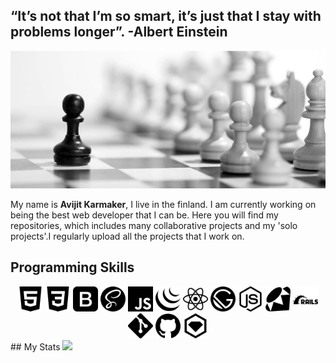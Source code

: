 ## “It’s not that I’m so smart, it’s just that I stay with problems longer”. -Albert Einstein

<img src="images/ngu-1.jpg">

My name is <b> Avijit Karmaker</b>, I live in the finland. I am currently working on being the best web developer that I can be. Here you will find my repositories, which includes many collaborative projects and my 'solo projects'.I regularly upload all the projects that I work on.  

## Programming Skills
<div align="center">
<img src="images/html5.svg" height=40>
<img src="images/css3.svg" height=40>
<img src="images/bootstrap.svg" height=40>
<img src="images/sass.svg" height=40>
<img src="images/javascript.svg" height=40>
<img src="images/jquery.svg" height=40>
<img src="images/react.svg" height=40>
<img src="images/gatsby.svg" height=40>
<img src="images/node-dot-js.svg" height=40>
<img src="images/ruby.svg" height=40>
<img src="images/rubyonrails.svg" height=40>
<img src="images/git.svg" height=40>
<img src="images/github.svg" height=40>
<img src="images/rubygems.svg" height=40>
</div>
## My Stats
 <img src="https://github-readme-stats.vercel.app/api?username=ajkacca457&count_private=true&show_icons=true&theme=dracula">
